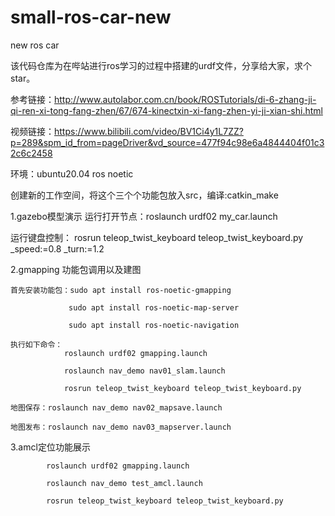 # small-ros-car-new
new ros car

该代码仓库为在哔站进行ros学习的过程中搭建的urdf文件，分享给大家，求个star。

参考链接：http://www.autolabor.com.cn/book/ROSTutorials/di-6-zhang-ji-qi-ren-xi-tong-fang-zhen/67/674-kinectxin-xi-fang-zhen-yi-ji-xian-shi.html

视频链接：https://www.bilibili.com/video/BV1Ci4y1L7ZZ?p=289&spm_id_from=pageDriver&vd_source=477f94c98e6a4844404f01c32c6c2458

环境：ubuntu20.04 ros noetic

创建新的工作空间，将这个三个个功能包放入src，编译:catkin_make

1.gazebo模型演示
运行打开节点：roslaunch urdf02 my_car.launch 

运行键盘控制：
rosrun teleop_twist_keyboard teleop_twist_keyboard.py _speed:=0.8 _turn:=1.2

2.gmapping 功能包调用以及建图

    首先安装功能包：sudo apt install ros-noetic-gmapping

                 sudo apt install ros-noetic-map-server

                 sudo apt install ros-noetic-navigation
    
    执行如下命令：
                roslaunch urdf02 gmapping.launch

                roslaunch nav_demo nav01_slam.launch

                rosrun teleop_twist_keyboard teleop_twist_keyboard.py 

    地图保存：roslaunch nav_demo nav02_mapsave.launch 

    地图发布：roslaunch nav_demo nav03_mapserver.launch

3.amcl定位功能展示

            roslaunch urdf02 gmapping.launch

            roslaunch nav_demo test_amcl.launch

            rosrun teleop_twist_keyboard teleop_twist_keyboard.py 









